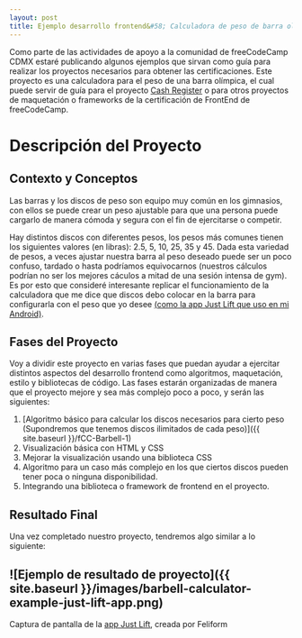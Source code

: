 ```yaml
---
layout: post
title: Ejemplo desarrollo frontend&#58; Calculadora de peso de barra olimpica.
---
```


Como parte de las actividades de apoyo a la comunidad de freeCodeCamp CDMX estaré publicando algunos ejemplos que sirvan como guía para realizar los proyectos necesarios para obtener las certificaciones. Este proyecto es una calculadora para el peso de una barra olímpica, el cual puede servir de guía para el proyecto [Cash Register](https://www.freecodecamp.org/learn/javascript-algorithms-and-data-structures/javascript-algorithms-and-data-structures-projects/cash-register) o para otros proyectos de maquetación o frameworks de la certificación de FrontEnd de freeCodeCamp.

# Descripción del Proyecto

## Contexto y Conceptos
Las barras y los discos de peso son equipo muy común en los gimnasios, con ellos se puede crear un peso ajustable para que una persona puede cargarlo de manera cómoda y segura con el fin de ejercitarse o competir.

Hay distintos discos con diferentes pesos, los pesos más comunes tienen los siguientes valores (en libras): 2.5, 5, 10, 25, 35 y 45. Dada esta variedad de pesos, a veces ajustar nuestra barra al peso deseado puede ser un poco confuso, tardado o hasta podríamos equivocarnos (nuestros cálculos podrían no ser los mejores cáculos a mitad de una sesión intensa de gym). Es por esto que consideré interesante replicar el funcionamiento de la calculadora que me dice que discos debo colocar en la barra para configurarla con el peso que yo desee [(como la app Just Lift que uso en mi Android)](https://play.google.com/store/apps/details?id=feliform.justlift).

## Fases del Proyecto
Voy a dividir este proyecto en varias fases que puedan ayudar a ejercitar distintos aspectos del desarrollo frontend como algoritmos, maquetación, estilo y bibliotecas de código. Las fases estarán organizadas de manera que el proyecto mejore y sea más complejo poco a poco, y serán las siguientes:

1. [Algoritmo básico para calcular los discos necesarios para cierto peso (Supondremos que tenemos discos ilimitados de cada peso)]({{ site.baseurl }}/fCC-Barbell-1)
2. Visualización básica con HTML y CSS
3. Mejorar la visualización usando una biblioteca CSS
4. Algoritmo para un caso más complejo en los que ciertos discos pueden tener poca o ninguna disponibilidad.
5. Integrando una biblioteca o framework de frontend en el proyecto.

## Resultado Final

Una vez completado nuestro proyecto, tendremos algo similar a lo siguiente:

![Ejemplo de resultado de proyecto]({{ site.baseurl }}/images/barbell-calculator-example-just-lift-app.png)
-
Captura de pantalla de la [app Just Lift]((https://play.google.com/store/apps/details?id=feliform.justlift)), creada por Feliform
